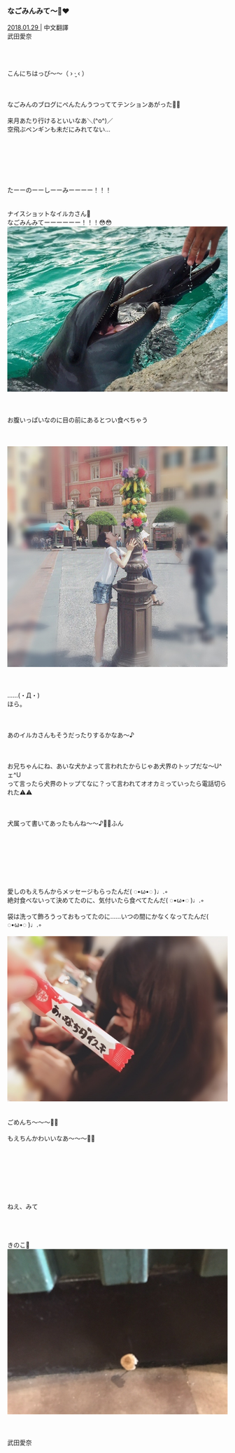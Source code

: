 ### なごみんみて〜🐬❤︎
<a target="_blank" rel="noreferrer noopener" href="http://blog.nanabunnonijyuuni.com/s/n227/diary/detail/449?ima=1914&cd=blog">2018.01.29 </a>| 中文翻譯<a target="_blank" rel="noreferrer noopener" href=""></a><br>
武田愛奈<br>
<p><br><br><br>
こんにちはっぴ〜〜（ › ·̮ ‹ ）<br><br><br><br>
なごみんのブログにぺんたんうつっててテンションあがった🐧💕<br><br>
来月あたり行けるといいなあ＼(^o^)／<br>
空飛ぶペンギンも未だにみれてない…<br><br><br><br><br><br><br><br>
たーーのーーしーーみーーーー！！！<br><br><br>
ナイスショットなイルカさん🐬<br>
なごみんみてーーーーーー！！！😳😳<br>
<img src="../../../../../Album/Backup/Blog/Aina/Jan2018/20180129_Blog_Aina_1.jpg"><br><br><br><br>
お腹いっぱいなのに目の前にあるとつい食べちゃう<br><br><br><br>
<img src="../../../../../Album/Backup/Blog/Aina/Jan2018/20180129_Blog_Aina_2.jpg"><br><br><br><br>
……(・Д・)<br>
ほら。<br><br><br><br>
あのイルカさんもそうだったりするかなあ〜♪<br><br><br><br>
お兄ちゃんにね、あいな犬かよって言われたからじゃあ犬界のトップだな〜U^ェ^U<br>
って言ったら犬界のトップてなに？って言われてオオカミっていったら電話切られた⚠️⚠️<br><br><br><br>
犬属って書いてあったもんね〜〜♪👐🏻ふん<br><br><br><br><br><br><br><br><br>
愛しのもえちんからメッセージもらったんだ( ◌︎•ω•◌︎ )♩︎.◦︎<br>
絶対食べないって決めてたのに、気付いたら食べてたんだ( ◌︎•ω•◌︎ )♩︎.◦︎<br><br>
袋は洗って飾ろうっておもってたのに……いつの間にかなくなってたんだ( ◌︎•ω•◌︎ )♩︎.◦︎<br><br>
<img src="../../../../../Album/Backup/Blog/Aina/Jan2018/20180129_Blog_Aina_3.jpg"><br><br><br>
ごめんち〜〜〜🐣💕<br><br>
もえちんかわいいなあ〜〜〜🐣💕<br><br><br><br><br><br><br><br><br>
ねえ、みて<br><br><br><br><br>
きのこ🍄<br>
<img src="../../../../../Album/Backup/Blog/Aina/Jan2018/20180129_Blog_Aina_4.jpg"><br><br><br><br>
武田愛奈</p>
